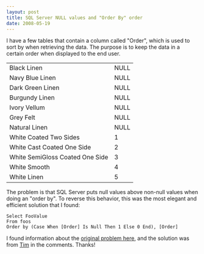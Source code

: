 ```yaml
---
layout: post
title: SQL Server NULL values and "Order By" order
date: 2008-05-19
---
```


I have a few tables that contain a column called "Order", which is used to sort by when retrieving the data. The purpose is to keep the data in a certain order when displayed to the end user.
<table><tbody>
<tr><td>Black Linen</td><td>NULL</td></tr>
<tr><td>Navy Blue Linen</td><td>NULL</td></tr>
<tr><td>Dark Green Linen</td><td>NULL</td></tr>
<tr><td>Burgundy Linen</td><td>NULL</td></tr>
<tr><td>Ivory Vellum</td><td>NULL</td></tr>
<tr><td>Grey Felt</td><td>NULL</td></tr>
<tr><td>Natural Linen</td><td>NULL</td></tr>
<tr><td>White Coated Two Sides</td><td>1</td></tr>
<tr><td>White Cast Coated One Side</td><td>2</td></tr>
<tr><td>White SemiGloss Coated One Side</td><td>3</td></tr>
<tr><td>White Smooth</td><td>4</td></tr>
<tr><td>White Linen</td><td>5</td></tr>
</tbody></table>  

The problem is that SQL Server puts null values above non-null values when doing an "order by". To reverse this behavior, this was the most elegant and efficient solution that I found:

	Select FooValue
	From foos
	Order by (Case When [Order] Is Null Then 1 Else 0 End), [Order]

I found information about the [original problem here](http://cfsilence.com/blog/client/index.cfm/2006/2/21/TSQL-Dealing-with-Null-Values-in-an-Order-By-Clause), and the solution was from [Tim](http://www.zeroesque.com/) in the comments. Thanks!